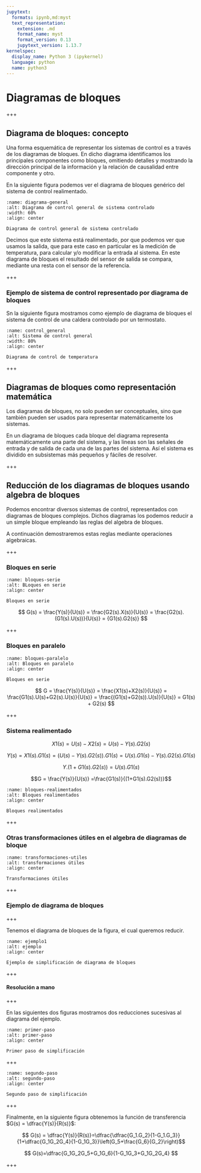 ```yaml
---
jupytext:
  formats: ipynb,md:myst
  text_representation:
    extension: .md
    format_name: myst
    format_version: 0.13
    jupytext_version: 1.13.7
kernelspec:
  display_name: Python 3 (ipykernel)
  language: python
  name: python3
---
```


# Diagramas de bloques

+++

## Diagrama de bloques: concepto

Una forma esquemática de representar los sistemas de control es a través de los diagramas de bloques. En dicho diagrama identificamos los principales componentes como bloques, omitiendo detalles y mostrando la dirección principal de la información y la relación de causalidad entre componente y otro.

En la siguiente figura podemos ver el diagrama de bloques genérico del sistema de control realimentado.


```{figure} fig1.png
:name: diagrama-general
:alt: Diagrama de control general de sistema controlado
:width: 60%
:align: center

Diagrama de control general de sistema controlado
```

Decimos que este sistema está realimentado, por que podemos ver que usamos la salida, que para este caso en particular es la medición de temperatura, para calcular y/o modificar la entrada al sistema. En este diagrama de bloques el resultado del sensor de salida se compara, mediante una resta con el sensor de la referencia.

+++

### Ejemplo de sistema de control representado por diagrama de bloques

Sn la siguiente figura mostramos como ejemplo de diagrama de bloques el sistema de control de una caldera controlado por un termostato.


```{figure} fig2.png
:name: control_general
:alt: Sistema de control general
:width: 80%
:align: center

Diagrama de control de temperatura
```

+++

## Diagramas de bloques como representación matemática

Los diagramas de bloques, no solo pueden ser conceptuales, sino que también pueden ser usados para representar matemáticamente los sistemas.

En un diagrama de bloques cada bloque del diagrama representa matemáticamente una parte del sistema, y las lineas son las señales de entrada y de salida de cada una de las partes del sistema. Así el sistema es dividido en subsistemas más pequeños y fáciles de resolver.

+++

## Reducción de los diagramas de bloques usando algebra de bloques

Podemos encontrar diversos sistemas de control, representados con diagramas de bloques complejos. Dichos diagramas los podemos reducir a un simple bloque empleando las reglas del algebra de bloques.

A continuación demostraremos estas reglas mediante operaciones algebraicas.

+++

### Bloques en serie

```{figure} fig3.png
:name: bloques-serie
:alt: BLoques en serie
:align: center

Bloques en serie
```

$$ G(s) = \frac{Y(s)}{U(s)} = \frac{G2(s).X(s)}{U(s)} = \frac{G2(s).(G1(s).U(s))}{U(s)} = {G1(s).G2(s)} $$

+++

### Bloques en paralelo


```{figure} fig4.png
:name: bloques-paralelo
:alt: Bloques en paralelo
:align: center

Bloques en serie
```

$$ G = \frac{Y(s)}{U(s)} = \frac{X1(s)+X2(s)}{U(s)} = \frac{G1(s).U(s)+G2(s).U(s)}{U(s)} = \frac{(G1(s)+G2(s)).U(s)}{U(s)} = G1(s) + G2(s) $$

+++

### Sistema realimentado

$$X1(s)  = U(s) - X2(s) = U(s) - Y(s).G2(s) $$

$$Y(s) = X1(s).G1(s) = \left(U(s) - Y(s).G2(s)\right).G1(s) = U(s).G1(s) - Y(s).G2(s).G1(s)$$

$$Y.(1+G1(s).G2(s)) = U(s).G1(s)$$

$$G = \frac{Y(s)}{U(s)} =\frac{G1(s)}{(1+G1(s).G2(s))}$$


```{figure} fig5.png
:name: bloques-realimentados
:alt: Bloques realimentados
:align: center

Bloques realimentados
```

+++

### Otras transformaciones útiles en el algebra de diagramas de bloque

```{figure} fig6.png
:name: transformaciones-utiles
:alt: transformaciones útiles
:align: center

Transformaciones útiles
```

+++

### Ejemplo de diagrama de bloques

+++

Tenemos el diagrama de bloques de la figura, el cual queremos reducir.

```{figure} fig7.png
:name: ejemplo1
:alt: ejemplo
:align: center

Ejemplo de simplificación de diagrama de bloques
```

+++

#### Resolución a mano

+++

En las siguientes dos figuras mostramos dos reducciones sucesivas al diagrama del ejemplo.

```{figure} fig8.png
:name: primer-paso
:alt: primer-paso
:align: center

Primer paso de simplificación
```

+++


```{figure} fig9.png
:name: segundo-paso
:alt: segundo-paso
:align: center

Segundo paso de simplificación
```

+++

Finalmente, en la siguiente figura obtenemos la función de transferencia $G(s) = \dfrac{Y(s)}{R(s)}$:

$$ G(s) = \dfrac{Y(s)}{R(s)}=\dfrac{\dfrac{G_1.G_2}{1-G_1.G_3}}{1+\dfrac{G_1G_2G_4}{1-G_1G_3}}\left(G_5+\frac{G_6}{G_2}\right)$$

$$ G(s)=\dfrac{G_1G_2G_5+G_1G_6}{1-G_1G_3+G_1G_2G_4} $$

+++


